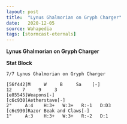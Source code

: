 ```yaml
---
layout: post
title:  "Lynus Ghalmorian on Gryph Charger"
date:   2020-12-05
source: Wahapedia
tags: [stormcast-eternals]
---
```


**Lynus Ghalmorian on Gryph Charger**

**Stat Block**
```
7/7 Lynus Ghalmorian on Gryph Charger
```

```
[56f442]M     W     B     Sa    [-]
12    7     9     3     
[e85545]Weapons[-]
[c6c930]Aetherstave[-]
2"     A:4    H:3+   W:3+   R:-1   D:D3  
[c6c930]Razor Beak and Claws[-]
1"     A:3    H:3+   W:3+   R:-2   D:1   
```


